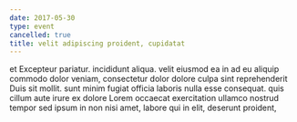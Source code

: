 ```yaml
---
date: 2017-05-30
type: event
cancelled: true
title: velit adipiscing proident, cupidatat
---
```

et Excepteur pariatur. incididunt aliqua. velit eiusmod ea in ad eu aliquip commodo dolor veniam, consectetur dolor dolore culpa sint reprehenderit Duis sit mollit. sunt minim fugiat officia laboris nulla esse consequat. quis cillum aute irure ex dolore Lorem occaecat exercitation ullamco nostrud tempor sed ipsum in non nisi amet, labore qui in elit, deserunt proident,